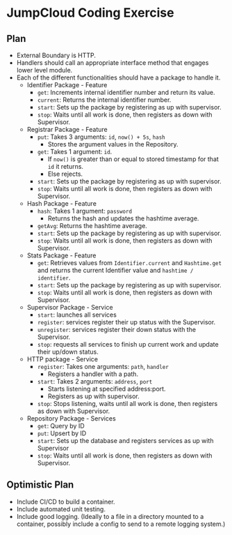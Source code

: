 # JumpCloud Coding Exercise

## Plan

- External Boundary is HTTP.
- Handlers should call an appropriate interface method that engages lower level module.
- Each of the different functionalities should have a package to handle it.
  - Identifier Package - Feature
    - `get`: Increments internal identifier number and return its value.
    - `current`: Returns the internal identifier number.
    - `start`: Sets up the package by registering as up with supervisor.
    - `stop`: Waits until all work is done, then registers as down with Supervisor.
  - Registrar Package - Feature
    - `put`: Takes 3 arguments: `id`, `now() + 5s`, `hash`
      - Stores the argument values in the Repository.
    - `get`: Takes 1 argument: `id`.
      - If `now()` is greater than or equal to stored timestamp for that `id` it returns.
      - Else rejects.
    - `start`: Sets up the package by registering as up with supervisor.
    - `stop`: Waits until all work is done, then registers as down with Supervisor.
  - Hash Package - Feature
    - `hash`: Takes 1 argument: `password`
      - Returns the hash and updates the hashtime average.
    - `getAvg`: Returns the hashtime average.
    - `start`: Sets up the package by registering as up with supervisor.
    - `stop`: Waits until all work is done, then registers as down with Supervisor.
  - Stats Package - Feature
    - `get`: Retrieves values from `Identifier.current` and `Hashtime.get` and returns the current Identifier value and `hashtime / identifier`.
    - `start`: Sets up the package by registering as up with supervisor.
    - `stop`: Waits until all work is done, then registers as down with Supervisor.
  - Supervisor Package - Service
    - `start`: launches all services
    - `register`: services register their up status with the Supervisor.
    - `unregister`: services register their down status with the Supervisor.
    - `stop`: requests all services to finish up current work and update their up/down status.
  - HTTP package - Service
    - `register`: Takes one arguments: `path`, `handler`
      - Registers a handler with a path.
    - `start`: Takes 2 arguments: `address`, `port`
      - Starts listening at specified address:port.
      - Registers as up with supervisor.
    - `stop`: Stops listening, waits until all work is done, then registers as down with Supervisor.
  - Repository Package - Services
    - `get`: Query by ID
    - `put`: Upsert by ID
    - `start`: Sets up the database and registers services as up with Supervisor
    - `stop`: Waits until all work is done, then registers as down with Supervisor.

## Optimistic Plan

- Include CI/CD to build a container.
- Include automated unit testing.
- Include good logging. (Ideally to a file in a directory mounted to a container, possibly include a config to send to a remote logging system.)
